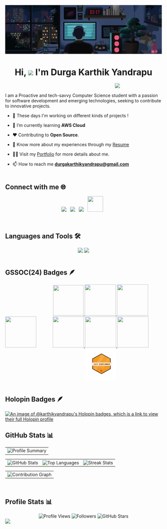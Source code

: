 <!-- Header Section -->
<img src="https://raw.githubusercontent.com/karthikyandrapu/karthikyandrapu/refs/heads/main/fbc6f31bd3.gif">

<h1 align="center">Hi, <img src="https://github.com/TheDudeThatCode/TheDudeThatCode/blob/master/Assets/Hi.gif" width="35px"> I'm Durga Karthik Yandrapu </h1>

<!--Night Owl image-->
<div>
  <img align="right" width="30%" src="https://owlbertsio-resized.s3.amazonaws.com/Popper.psd.full.png">
</div>
<br/>

<!-- Current work and learning highlights -->
<p align="left">I am a Proactive and tech-savvy Computer Science student with a passion for software development and emerging technologies, seeking to contribute to innovative projects.</p>

- 🔭 These days I'm working on different kinds of projects !

- 🌱 I’m currently learning **AWS Cloud**

- ❤ Contributing to **Open Source**.

- 📄 Know more about my experiences through my [Resume](https://drive.google.com/file/d/1wWqAbYfcy-EmMUp61JnBfmJPBy_qKF6C/view?usp=sharing)

- 👨‍💻 Visit my [Portfolio](https://karthikyandrapu.github.io/Portfolio/) for more details about me.

- 📫 How to reach me **durgakarthikyandrapu@gmail.com**
<br/><br/>

<!-- Social Media and Contact Links -->
## Connect with me 🌐
<div align="center">
<p>
<a href="https://github.com/karthikyandrapu" target="_blank"><img src="https://skillicons.dev/icons?i=github" /></a> &nbsp;
<a href="https://linkedin.com/in/karthikyandrapu" target="_blank"><img src="https://skillicons.dev/icons?i=linkedin" /></a> &nbsp;
<a href="mailto:durgakarthikyandrapu@gmail.com?subject=[GitHub]%20Source%20Han%20Sans"><img src="https://skillicons.dev/icons?i=gmail"></img></a> &nbsp;
<a href="https://www.youtube.com/@DurgaKarthikYandrapu" target="_blank"><img src="https://raw.githubusercontent.com/rahuldkjain/github-profile-readme-generator/master/src/images/icons/Social/youtube.svg" height="50" width="50" /></img></a> &nbsp;
</p>
</div>
<br/>

<!-- Languages and Tools Section -->
## Languages and Tools 🛠
<div align="center">
  <img src="https://skillicons.dev/icons?i=java,python,c,go,php,aws,androidstudio,flutter" />
  <img src="https://skillicons.dev/icons?i=html,css,javascript,mysql,mongodb,firebase,docker,linux" />
</div>
<br/>

<!-- GSSOC Badges Section -->
## GSSOC(24) Badges 🪶
<div style='display:flex; align-items:center; gap: 10px;' align='center'>
  <a href="https://badgr.com/public/assertions/078O712-Sx-YH1wbgoRtRQ?identity__email=durgakarthikyandrapu@gmail.com">
    <img src="https://raw.githubusercontent.com/GSSoC24/Postman-Challenge/main/docs/assets/Postman%20White.png" width="100px" height="100px" />
  </a>
  <a href="https://gssoc.girlscript.tech/leaderboard">
    <img src="https://raw.githubusercontent.com/GSSoC24/Hack-Web3Conf/refs/heads/main/assets/Hack-Web3Conf%202024%20Badge%20(2).png" width="98px" height="98px" />
    <img src="https://raw.githubusercontent.com/GSSoC24/Postman-Challenge/main/docs/assets/1.png" width="100px" height="100px" />
    <img src="https://raw.githubusercontent.com/GSSoC24/Postman-Challenge/main/docs/assets/2.png" width="100px" height="100px" />
    <img src="https://raw.githubusercontent.com/GSSoC24/Postman-Challenge/main/docs/assets/3.png" width="100px" height="100px" />
    <img src="https://raw.githubusercontent.com/GSSoC24/Postman-Challenge/main/docs/assets/4.png" width="100px" height="100px" />
    <img src="https://raw.githubusercontent.com/GSSoC24/Postman-Challenge/main/docs/assets/5.png" width="100px" height="100px" />
    <img src="https://raw.githubusercontent.com/GSSoC24/Contributor/refs/heads/main/assets/Git%20Explorer.png" width="100px" height="100px" />
  </a> 
</div>
<br/>

<!-- Holopin Badges Section -->
## Holopin Badges 🪶
[![An image of @karthikyandrapu's Holopin badges, which is a link to view their full Holopin profile](https://holopin.me/karthikyandrapu)](https://holopin.io/@karthikyandrapu)
<br/>

<!-- Leetcode Section -->
<!-- ## Leetcode Stats ⚡
<div align="center">
  <img width="400em" src="https://leetcard.jacoblin.cool/karthikyandrapu?theme=chartreuse&font=Nokora&ext=heatmap" alt="LeetCode Stats">
</div>
<br/> -->

<!-- GitHub Stats Section -->
## GitHub Stats 📊
<div align="center">
<table width="100%" align="center">
<tr>
<td>
  <img width="650em" src="http://github-profile-summary-cards.vercel.app/api/cards/profile-details?username=karthikyandrapu&theme=vision_friendly_dark" alt="Profile Summary">
</td>
</tr>
</table>
<table width="100%" align="center">
<tr>
<td>
  <img width="400em" src="https://github-readme-stats.vercel.app/api?username=karthikyandrapu&show_icons=true&locale=en&theme=vision-friendly-dark" alt="GitHub Stats"/>
</td>
<td>
  <img width="310em" src="https://github-readme-stats.vercel.app/api/top-langs/?username=karthikyandrapu&layout=compact&theme=vision-friendly-dark" alt="Top Languages">
</td>
<td>
  <img width="420em" src="https://github-readme-streak-stats.herokuapp.com/?user=karthikyandrapu&theme=highcontrast" alt="Streak Stats"/></td>
</td>
</tr>
</table>
<table width="100%" align="center">
<tr>
<td>
  <img src="https://github-readme-activity-graph.vercel.app/graph?username=karthikyandrapu&bg_color=030303&color=db7210&line=d09011&point=db7210&area=true&hide_border=true" alt="Contribution Graph" />
</td>
</tr>
</table>
</div>
<br/>

<!-- Profile Stats -->
## Profile Stats 📊
<div align="center">
  <img src="https://komarev.com/ghpvc/?username=karthikyandrapu&style=flat-square&color=blue" alt="Profile Views"/>
  <img src="https://img.shields.io/github/followers/karthikyandrapu?style=social" alt="Followers"/>
  <img src="https://img.shields.io/github/stars/karthikyandrapu?style=social" alt="GitHub Stars"/>
</div>

<img src="https://user-images.githubusercontent.com/73097560/115834477-dbab4500-a447-11eb-908a-139a6edaec5c.gif">    

